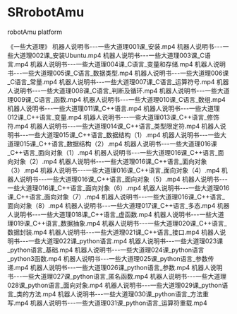 # SRrobotAmu
 robotAmu platform

《一些大道理》
机器人说明书---一些大道理001课_安装.mp4
机器人说明书---一些大道理002课_安装Ubuntu.mp4
机器人说明书---一些大道理003课_C语言.mp4
机器人说明书---一些大道理004课_C语言_变量和存储.mp4
机器人说明书---一些大道理005课_C语言_数据类型.mp4
机器人说明书---一些大道理006课_C语言_常量.mp4
机器人说明书---一些大道理007课_C语言_运算符号.mp4
机器人说明书---一些大道理008课_C语言_判断及循环.mp4
机器人说明书---一些大道理009课_C语言_函数.mp4
机器人说明书---一些大道理010课_C语言_数组.mp4
机器人说明书---一些大道理011课_C++语言.mp4
机器人说明书---一些大道理012课_C++语言_变量.mp4
机器人说明书---一些大道理013课_C++语言_修饰符.mp4
机器人说明书---一些大道理014课_C++语言_类型限定符.mp4
机器人说明书---一些大道理015课_C++语言_数据结构（1）.mp4
机器人说明书---一些大道理015课_C++语言_数据结构（2）.mp4
机器人说明书---一些大道理016课_C++语言_面向对象（1）.mp4
机器人说明书---一些大道理016课_C++语言_面向对象（2）.mp4
机器人说明书---一些大道理016课_C++语言_面向对象（3）.mp4
机器人说明书---一些大道理016课_C++语言_面向对象（4）.mp4
机器人说明书---一些大道理016课_C++语言_面向对象（5）.mp4
机器人说明书---一些大道理016课_C++语言_面向对象（6）.mp4
机器人说明书---一些大道理016课_C++语言_面向对象（7）.mp4
机器人说明书---一些大道理016课_C++语言_面向对象（8）.mp4
机器人说明书---一些大道理017课_C++语言_多态.mp4
机器人说明书---一些大道理018课_C++语言_虚函数.mp4
机器人说明书---一些大道理019课_C++语言_数据抽象.mp4
机器人说明书---一些大道理020课_C++语言_数据封装.mp4
机器人说明书---一些大道理021课_C++语言_接口.mp4
机器人说明书---一些大道理022课_python语言.mp4
机器人说明书---一些大道理023课_python语言_基础.mp4
机器人说明书---一些大道理024课_python语言_python3函数.mp4
机器人说明书---一些大道理025课_python语言_参数传递.mp4
机器人说明书---一些大道理026课_python语言_参数.mp4
机器人说明书---一些大道理027课_python语言_匿名函数.mp4
机器人说明书---一些大道理028课_python语言_面向对象.mp4
机器人说明书---一些大道理029课_python语言_类的方法.mp4
机器人说明书---一些大道理030课_python语言_方法重写.mp4
机器人说明书---一些大道理031课_python语言_运算符重载.mp4